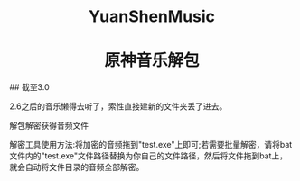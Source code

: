 <h1 align="center">YuanShenMusic</h1>
<h1 align="center">原神音乐解包</h1>
  ## 截至3.0
   
   2.6之后的音乐懒得去听了，索性直接建新的文件夹丢了进去。
   
   解包解密获得音频文件
   
   解密工具使用方法:将加密的音频拖到"test.exe"上即可;若需要批量解密，请将bat文件内的"test.exe"文件路径替换为你自己的文件路径，然后将文件拖到bat上，就会自动将文件目录的音频全部解密。

